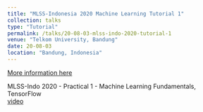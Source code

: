 ```yaml
---
title: "MLSS-Indonesia 2020 Machine Learning Tutorial 1"
collection: talks
type: "Tutorial"
permalink: /talks/20-08-03-mlss-indo-2020-tutorial-1
venue: "Telkom University, Bandung"
date: 20-08-03
location: "Bandung, Indonesia"
---
```


[More information here](https://mlss.telkomuniversity.ac.id/)

MLSS-Indo 2020 - Practical 1 - Machine Learning Fundamentals, TensorFlow<br>[video](https://www.youtube.com/watch?v=sortGkd1NPA)
